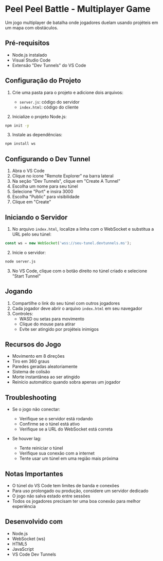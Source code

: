 # Peel Peel Battle - Multiplayer Game

Um jogo multiplayer de batalha onde jogadores duelam usando projéteis em um mapa com obstáculos.

## Pré-requisitos

- Node.js instalado
- Visual Studio Code
- Extensão "Dev Tunnels" do VS Code

## Configuração do Projeto

1. Crie uma pasta para o projeto e adicione dois arquivos:
   - `server.js`: código do servidor
   - `index.html`: código do cliente

2. Inicialize o projeto Node.js:
```bash
npm init -y
```

3. Instale as dependências:
```bash
npm install ws
```

## Configurando o Dev Tunnel

1. Abra o VS Code
2. Clique no ícone "Remote Explorer" na barra lateral
3. Na seção "Dev Tunnels", clique em "Create A Tunnel"
4. Escolha um nome para seu túnel
5. Selecione "Port" e insira 3000
6. Escolha "Public" para visibilidade
7. Clique em "Create"

## Iniciando o Servidor

1. No arquivo `index.html`, localize a linha com o WebSocket e substitua a URL pelo seu túnel:
```javascript
const ws = new WebSocket('wss://seu-tunel.devtunnels.ms');
```

2. Inicie o servidor:
```bash
node server.js
```

3. No VS Code, clique com o botão direito no túnel criado e selecione "Start Tunnel"

## Jogando

1. Compartilhe o link do seu túnel com outros jogadores
2. Cada jogador deve abrir o arquivo `index.html` em seu navegador
3. Controles:
   - WASD ou setas para movimento
   - Clique do mouse para atirar
   - Evite ser atingido por projéteis inimigos

## Recursos do Jogo

- Movimento em 8 direções
- Tiro em 360 graus
- Paredes geradas aleatoriamente
- Sistema de colisão
- Morte instantânea ao ser atingido
- Reinício automático quando sobra apenas um jogador

## Troubleshooting

- Se o jogo não conectar:
  - Verifique se o servidor está rodando
  - Confirme se o túnel está ativo
  - Verifique se a URL do WebSocket está correta
  
- Se houver lag:
  - Tente reiniciar o túnel
  - Verifique sua conexão com a internet
  - Tente usar um túnel em uma região mais próxima

## Notas Importantes

- O túnel do VS Code tem limites de banda e conexões
- Para uso prolongado ou produção, considere um servidor dedicado
- O jogo não salva estado entre sessões
- Todos os jogadores precisam ter uma boa conexão para melhor experiência

## Desenvolvido com

- Node.js
- WebSocket (ws)
- HTML5
- JavaScript
- VS Code Dev Tunnels